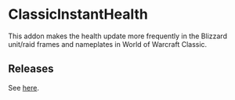# ClassicInstantHealth

This addon makes the health update more frequently in the Blizzard unit/raid frames and nameplates in World of Warcraft Classic.

## Releases

See [here](https://www.curseforge.com/wow/addons/classicinstanthealth/files).
